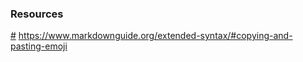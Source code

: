 ### Resources
[#](https://www.markdownguide.org/cheat-sheet/)
https://www.markdownguide.org/extended-syntax/#copying-and-pasting-emoji